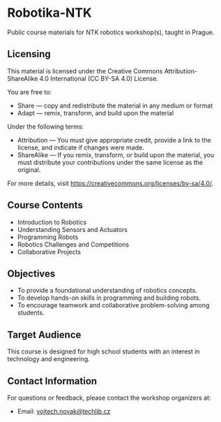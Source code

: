 
# Robotika-NTK
Public course materials for NTK robotics workshop(s), taught in Prague.

## Licensing
This material is licensed under the Creative Commons Attribution-ShareAlike 4.0 International (CC BY-SA 4.0) License.

You are free to:
- Share — copy and redistribute the material in any medium or format
- Adapt — remix, transform, and build upon the material

Under the following terms:
- Attribution — You must give appropriate credit, provide a link to the license, and indicate if changes were made.
- ShareAlike — If you remix, transform, or build upon the material, you must distribute your contributions under the same license as the original.

For more details, visit https://creativecommons.org/licenses/by-sa/4.0/.

## Course Contents
- Introduction to Robotics
- Understanding Sensors and Actuators
- Programming Robots
- Robotics Challenges and Competitions
- Collaborative Projects

## Objectives
- To provide a foundational understanding of robotics concepts.
- To develop hands-on skills in programming and building robots.
- To encourage teamwork and collaborative problem-solving among students.

## Target Audience
This course is designed for high school students with an interest in technology and engineering.

## Contact Information
For questions or feedback, please contact the workshop organizers at:
- Email: vojtech.novak@techlib.cz
